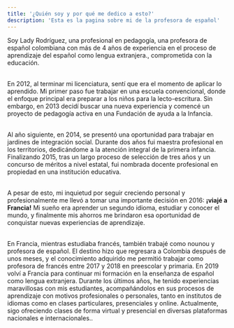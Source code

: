 ```yaml
---
title: '¿Quién soy y por qué me dedico a esto?'
description: 'Esta es la pagina sobre mi de la profesora de español'
---
```

Soy Lady Rodríguez, una profesional en pedagogía, una profesora de español colombiana con más de 4 años de experiencia en el proceso de aprendizaje del español como lengua extranjera., comprometida con la educación. <br><br>

En 2012, al terminar mi licenciatura, sentí que era el momento de aplicar lo aprendido. Mi primer paso fue trabajar en una escuela convencional, donde el enfoque principal era preparar a los niños para la lecto-escritura. Sin embargo, en 2013 decidí buscar una nueva experiencia y comencé un proyecto de pedagogía activa en una Fundación de ayuda a la Infancia.<br><br>

Al año siguiente, en 2014, se presentó una oportunidad para trabajar en jardines de integración social. Durante dos años fui maestra profesional en los territorios, dedicándome a la atención integral de la primera infancia. Finalizando 2015, tras un largo proceso de selección de tres años y un concurso de méritos a nivel estatal, fui nombrada docente profesional en propiedad en una institución educativa.<br><br>

A pesar de esto, mi inquietud por seguir creciendo personal y profesionalmente me llevó a tomar una importante decisión en 2016: **¡viajé a Francia!** Mi sueño era aprender un segundo idioma, estudiar y conocer el mundo, y finalmente mis ahorros me brindaron esa oportunidad de conquistar nuevas experiencias de aprendizaje.<br><br>

En Francia, mientras estudiaba francés, también trabajé como nounou y profesora de español. El destino hizo que regresara a Colombia después de unos meses, y el conocimiento adquirido me permitió trabajar como profesora de francés entre 2017 y 2018 en preescolar y primaria. En 2019 volví a Francia para continuar mi formación en la enseñanza de español como lengua extranjera. Durante los últimos años, he tenido experiencias maravillosas con mis estudiantes, acompañándolos en sus procesos de aprendizaje con motivos profesionales o personales, tanto en institutos de idiomas como en clases particulares, presenciales y online. Actualmente, sigo ofreciendo clases de forma virtual y presencial en diversas plataformas nacionales e internacionales..<br><br>

